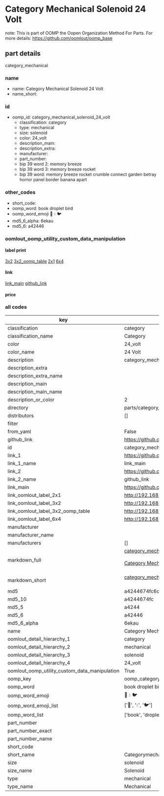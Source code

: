 # Category Mechanical Solenoid 24 Volt  

note: This is part of OOMP the Oopen Organization Method For Parts. For more details: https://github.com/oomlout/oomp_base

##  part details



category_mechanical

### name
* name: Category Mechanical Solenoid 24 Volt
* name_short: 
### id
* oomp_id: category_mechanical_solenoid_24_volt
  * classification: category
  * type: mechanical
  * size: solenoid
  * color: 24_volt
  * description_main: 
  * description_extra: 
  * manufacturer: 
  * part_number: 
  * bip 39 word 2: memory breeze
  * bip 39 word 3: memory breeze rocket
  * bip 39 word: memory breeze rocket crumble connect garden betray horror panel border banana apart

### other_codes
* short_code: 
* oomp_word: book droplet bird
* oomp_word_emoji :book: :droplet: :bird:
* md5_6_alpha: 6ekau
* md5_6: a42446






### oomlout_oomp_utility_custom_data_manipulation
#### label print
[3x2](http://192.168.1.245:1112/?label=oomp%206ekau)
[3x2_oomp_table](http://192.168.1.107:1112/?label=oomp%206ekau)
[2x1](http://192.168.1.242:1112/?label=oomp%206ekau)
[6x4](http://192.168.1.55:1112/?label=oomp%206ekau)    

#### link

[link_main](https://github.com/oomlout/oomlout_oomp_current_version_messy/tree/main/parts/category_mechanical_solenoid_24_volt) [github_link](https://github.com/oomlout/oomlout_oomp_part_src/tree/main/parts/category_mechanical_solenoid_24_volt)                             

#### price







### all codes 
| key | value |  
| --- | --- |  
| classification | category |  
| classification_name | Category |  
| color | 24_volt |  
| color_name | 24 Volt |  
| description | category_mechanical |  
| description_extra |  |  
| description_extra_name |  |  
| description_main |  |  
| description_main_name |  |  
| description_or_color | 2  |  
| directory | parts/category_mechanical_solenoid_24_volt |  
| distributors | [] |  
| filter |  |  
| from_yaml | False |  
| github_link | https://github.com/oomlout/oomlout_oomp_part_src/tree/main/parts/category_mechanical_solenoid_24_volt |  
| id | category_mechanical_solenoid_24_volt |  
| link_1 | https://github.com/oomlout/oomlout_oomp_current_version_messy/tree/main/parts/category_mechanical_solenoid_24_volt |  
| link_1_name | link_main |  
| link_2 | https://github.com/oomlout/oomlout_oomp_part_src/tree/main/parts/category_mechanical_solenoid_24_volt |  
| link_2_name | github_link |  
| link_main | https://github.com/oomlout/oomlout_oomp_current_version_messy/tree/main/parts/category_mechanical_solenoid_24_volt |  
| link_oomlout_label_2x1 | http://192.168.1.242:1112/?label=oomp%206ekau |  
| link_oomlout_label_3x2 | http://192.168.1.245:1112/?label=oomp%206ekau |  
| link_oomlout_label_3x2_oomp_table | http://192.168.1.107:1112/?label=oomp%206ekau |  
| link_oomlout_label_6x4 | http://192.168.1.55:1112/?label=oomp%206ekau |  
| manufacturer |  |  
| manufacturer_name |  |  
| manufacturers | [] |  
| markdown_full | [category_mechanical_solenoid_24_volt](https://github.com/oomlout/oomlout_oomp_current_version_messy/tree/main/parts/category_mechanical_solenoid_24_volt)<br>[](https://github.com/oomlout/oomlout_oomp_current_version_messy/tree/main/parts/category_mechanical_solenoid_24_volt)<br>[Category Mechanical Solenoid 24 Volt](https://github.com/oomlout/oomlout_oomp_current_version_messy/tree/main/parts/category_mechanical_solenoid_24_volt)<br><br> |  
| markdown_short | [category_mechanical_solenoid_24_volt](https://github.com/oomlout/oomlout_oomp_current_version_messy/tree/main/parts/category_mechanical_solenoid_24_volt)<br><br> |  
| md5 | a4244674fc6da2ad7e97934d76c6e457 |  
| md5_10 | a4244674fc |  
| md5_5 | a4244 |  
| md5_6 | a42446 |  
| md5_6_alpha | 6ekau |  
| name | Category Mechanical Solenoid 24 Volt |  
| oomlout_detail_hierarchy_1 | category |  
| oomlout_detail_hierarchy_2 | mechanical |  
| oomlout_detail_hierarchy_3 | solenoid |  
| oomlout_detail_hierarchy_4 | 24_volt |  
| oomlout_oomp_utility_custom_data_manipulation | True |  
| oomp_key | oomp_category_mechanical_solenoid_24_volt |  
| oomp_word | book droplet bird |  
| oomp_word_emoji | :book: :droplet: :bird: |  
| oomp_word_emoji_list | [':book:', ':droplet:', ':bird:'] |  
| oomp_word_list | ['book', 'droplet', 'bird'] |  
| part_number |  |  
| part_number_exact |  |  
| part_number_name |  |  
| short_code |  |  
| short_name | Categorymechanical |  
| size | solenoid |  
| size_name | Solenoid |  
| type | mechanical |  
| type_name | Mechanical |  
